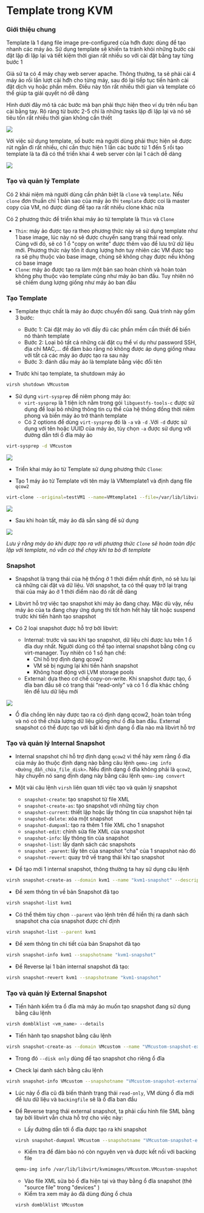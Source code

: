 # Template trong KVM

### Giới thiệu chung

Template là 1 dạng file image pre-configured của hđh được dùng để tạo nhanh các máy ảo. Sử dụng template sẽ khiến ta tránh khỏi những bước cài đặt lặp đi lặp lại và tiết kiệm thời gian rất nhiều so với cài đặt bằng tay từng bước 1

Giả sử ta có 4 máy chạy web server apache. Thông thường, ta sẽ phải cài 4 máy ảo rồi lần lượt cài hđh cho từng máy, sau đó lại tiếp tục tiến hành cài đặt dịch vụ hoặc phần mềm. Điều này tốn rất nhiều thời gian và template có thể giúp ta giải quyết nó dễ dàng

Hình dưới đây mô tả các bước mà bạn phải thực hiện theo ví dụ trên nếu bạn cài bằng tay. Rõ ràng từ bước 2-5 chỉ là những tasks lặp đi lặp lại và nó sẽ tiêu tốn rất nhiều thời gian không cần thiết

  <img src="kvmimages/template1.png">

Với việc sử dụng template, số bước mà người dùng phải thực hiện sẽ được rút ngắn đi rất nhiều, chỉ cần thực hiện 1 lần các bước từ 1 đến 5 rồi tạo template là ta đã có thể triển khai 4 web server còn lại 1 cách dễ dàng

  <img src="kvmimages/template2.png">

### Tạo và quản lý Template

Có 2 khái niệm mà người dùng cần phân biệt là ```clone``` và ```template```. Nếu ```clone``` đơn thuần chỉ 1 bản sao của máy ảo thì ```template``` được coi là master copy của VM, nó được dùng để tạo ra rất nhiều clone khác nữa

Có 2 phương thức để triển khai máy ảo từ template là ```Thin``` và ```Clone```
- ```Thin```: máy ảo được tạo ra theo phương thức này sẽ sử dụng template như 1 base image, lúc này nó sẽ được chuyển sang trạng thái read only. Cùng với đó, sẽ có 1 ổ "copy on write" được thêm vào để lưu trữ dữ liệu mới. Phương thức này tốn ít dung lượng hơn tuy nhiên các VM được tạo ra sẽ phụ thuộc vào base image, chúng sẽ không chạy được nếu không có base image
- ```Clone```: máy ảo được tạo ra làm một bản sao hoàn chỉnh và hoàn toàn không phụ thuộc vào template cũng như máy ảo ban đầu. Tuy nhiên nó sẽ chiếm dung lượng giống như máy ảo ban đầu

### Tạo Template

- Template thực chất là máy ảo được chuyển đổi sang. Quá trình này gồm 3 bước:
    - Bước 1: Cài đặt máy ảo với đầy đủ các phần mềm cần thiết để biến nó thành template
    - Bước 2: Loại bỏ tất cả những cài đặt cụ thể ví dụ như password SSH, địa chỉ MAC,... để đảm bảo rằng nó không được áp dụng giống nhau với tất cả các máy ảo được tạo ra sau này
    - Bước 3: đánh dấu máy ảo là template bằng việc đổi tên

- Trước khi tạo template, ta shutdown máy ảo

```sh
virsh shutdown VMcustom
```

- Sử dụng ```virt-sysprep``` để niêm phong máy ảo:
    - ```virt-sysprep``` là 1 tiện ích nằm trong gói ```libguestfs-tools-c``` được sử dụng để loại bỏ những thông tin cụ thể của hệ thống đồng thời niêm phong và biến máy ảo trở thành template
    - Có 2 options để dùng ```virt-sysprep``` đó là ```-a``` và ```-d``` .Với ```-d``` được sử dụng với tên hoặc UUID của máy ảo, tùy chọn ```-a``` được sử dụng với đường dẫn tới ổ đĩa máy ảo

```sh
virt-sysprep -d VMcustom
```

![](./kvmimages/template_3.png)

- Triển khai máy ảo từ Template sử dụng phương thức ```Clone```:

- Tạo 1 máy ảo từ Template với tên máy là VMtemplate1 và định dạng file ```qcow2```

```sh
virt-clone --original=testVM1 --name=VMtemplate1 --file=/var/lib/libvirt/kvmimages/VMtemplate1.qcow2
```

![](./kvmimages/)

- Sau khi hoàn tất, máy ảo đã sẵn sàng để sử dụng

![](./kvmimages/)

*Lưu ý rằng máy ảo khi được tạo ra với phương thức ```Clone``` sẽ hoàn toàn độc lập với template, nó vẫn có thể chạy khi ta bỏ đi template*

### Snapshot

- Snapshot là trạng thái của hệ thống ở 1 thời điểm nhất định, nó sẽ lưu lại cả những cài đặt và dữ liệu. Với snapshot, ta có thể quay trở lại trạng thái của máy ảo ở 1 thời điểm nào đó rất dễ dàng

- Libvirt hỗ trợ việc tạo snapshot khi máy ảo đang chạy. Mặc dù vậy, nếu máy ảo của ta đang chạy ứng dụng thì tốt hơn hết hãy tắt hoặc suspend trước khi tiến hành tạo snapshot

- Có 2 loại snapshot được hỗ trợ bởi libvirt:
    - Internal: trước và sau khi tạo snapshot, dữ liệu chỉ được lưu trên 1 ổ đĩa duy nhất. Người dùng có thể tạo internal snapshot bằng công cụ virt-manager. Tuy nhiên có 1 số hạn chế:
        - Chỉ hỗ trợ định dạng qcow2
        - VM sẽ bị ngưng lại khi tiến hành snapshot
        - Không hoạt động với LVM storage pools
    - External: dựa theo cơ chế copy-on-write. Khi snapshot được tạo, ổ đĩa ban đầu sẽ có trạng thái "read-only" và có 1 ổ đĩa khác chồng lên để lưu dữ liệu mới

![](./kvmimages/snapshot.png)

- Ổ đĩa chồng lên này được tạo ra có định dạng qcow2, hoàn toàn trống và nó có thể chứa lượng dữ liệu giống như ổ đĩa ban đầu. External snapshot có thể được tạo với bất kì định dạng ổ đĩa nào mà libvirt hỗ trợ

### Tạo và quản lý Internal Snapshot

- Internal snapshot chỉ hỗ trợ định dạng ```qcow2``` vì thế hãy xem rằng ổ đĩa của máy ảo thuộc định dạng nào bằng câu lệnh ```qemu-img info <Đường_đẫn_chứa_file_disk>```. Nếu định dạng ổ đĩa không phải là ```qcow2```, hãy chuyển nó sang định dạng này bằng câu lệnh ```qemu-img convert```

- Một vài câu lệnh ```virsh``` liên quan tới việc tạo và quản lý snapshot
    - ```snapshot-create```: tạo snapshot từ file XML
    - ```snapshot-create-as```: tạo snapshot với những tùy chọn
    - ```snapshot-current```: thiết lập hoặc lấy thông tin của snapshot hiện tại
    - ```snapshot-delete```: xóa một snapshot
    - ```snapshot-dumpxml```: tạo ra thêm 1 file XML cho 1 snapshot
    - ```snapshot-edit```: chỉnh sửa file XML của snapshot
    - ```snapshot-info```: lấy thông tin của snapshot
    - ```snapshot-list```: lấy danh sách các snapshots
    - ```snapshot -parent```: lấy tên của snapshot "cha" của 1 snapshot nào đó
    - ```snapshot-revert```: quay trở về trạng thái khi tạo snapshot

- Để tạo mới 1 internal snapshot, thông thường ta hay sử dụng câu lệnh

```sh
virsh snapshot-create-as --domain kvm1 --name "kvm1-snapshot" --description "khoi tao"
```

- Để xem thông tin về bản Snapshot đã tạo

```sh
virsh snapshot-list kvm1
```

- Có thể thêm tùy chọn ```--parent``` vào lệnh trên để hiển thị ra danh sách snapshot cha của snapshot được chỉ định

```sh
virsh snapshot-list --parent kvm1
```

- Để xem thông tin chi tiết của bản Snapshot đã tạo

```sh
virsh snapshot-info kvm1 --snapshotname "kvm1-snapshot"
```

- Để Reverse lại 1 bản internal snapshot đã tạo:

```sh
virsh snapshot-revert kvm1 --snapshotname "kvm1-snapshot"
```

### Tạo và quản lý External Snapshot

- Tiến hành kiểm tra ổ đĩa mà máy ảo muốn tạo snapshot đang sử dụng bằng câu lệnh 

```sh
virsh domblklist <vm_name> --details
```

- Tiến hành tạo snapshot bằng câu lệnh

```sh
virsh snapshot-create-as --domain VMcustom --name "VMcustom-snapshot-external" --disk-only --description "khoi tao"
```

- Trong đó ```--disk only``` dùng để tạo snapshot cho riêng ổ đĩa

- Check lại danh sách bằng câu lệnh

```sh
virsh snapshot-info VMcustom --snapshotname "VMcustom-snapshot-external"
```

- Lúc này ổ đĩa cũ đã biến thành trạng thái ```read-only```, VM dùng ổ đĩa mới để lưu dữ liệu và ```backingfile``` sẽ là ổ đĩa ban đầu

- Để Reverse trạng thái external snapshot, ta phải cấu hình file SML bằng tay bởi libvirt vẫn chưa hỗ trợ cho việc này:
    - Lấy đường dẫn tới ổ đĩa được tạo ra khi snapshot
    ```sh
    virsh snapshot-dumpxml VMcustom --snapshotname "VMcustom-snapshot-external" | grep 'source file' | head -1
    ```
    - Kiểm tra để đảm bảo nó còn nguyên vẹn và được kết nối với backing file
    ```sh
    qemu-img info /var/lib/libvirt/kvmimages/VMcustom.VMcustom-snapshot-external | grep backing
    ```
    - Vào file XML sửa bỏ ổ đĩa hiện tại và thay bằng ổ đĩa snapshot (thẻ "source file" trong "devices" )
    - Kiểm tra xem máy ảo đã dùng đúng ổ chưa
    ```sh
    virsh domblklist VMcustom
    ```